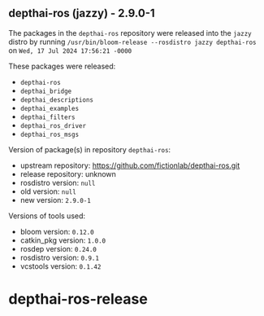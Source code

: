 ## depthai-ros (jazzy) - 2.9.0-1

The packages in the `depthai-ros` repository were released into the `jazzy` distro by running `/usr/bin/bloom-release --rosdistro jazzy depthai-ros` on `Wed, 17 Jul 2024 17:56:21 -0000`

These packages were released:
- `depthai-ros`
- `depthai_bridge`
- `depthai_descriptions`
- `depthai_examples`
- `depthai_filters`
- `depthai_ros_driver`
- `depthai_ros_msgs`

Version of package(s) in repository `depthai-ros`:

- upstream repository: https://github.com/fictionlab/depthai-ros.git
- release repository: unknown
- rosdistro version: `null`
- old version: `null`
- new version: `2.9.0-1`

Versions of tools used:

- bloom version: `0.12.0`
- catkin_pkg version: `1.0.0`
- rosdep version: `0.24.0`
- rosdistro version: `0.9.1`
- vcstools version: `0.1.42`


# depthai-ros-release